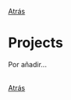 [Atrás](https://drodrigo96.github.io/)

# Projects
<p align="justify">Por añadir...
<br><br>

</p>








[Atrás](https://drodrigo96.github.io/)
